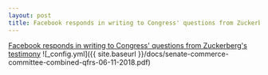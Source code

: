 ```yaml
---
layout: post
title: Facebook responds in writing to Congress' questions from Zuckerberg's testimony
---
```


[Facebook responds in writing to Congress' questions from Zuckerberg's testimony](https://www.cnet.com/news/facebook-responds-to-congress-questions-from-zuckerbergs-testimony/#ftag=CAD-01-10aai3d)
![_config.yml]({{ site.baseurl }}/docs/senate-commerce-committee-combined-qfrs-06-11-2018.pdf)
